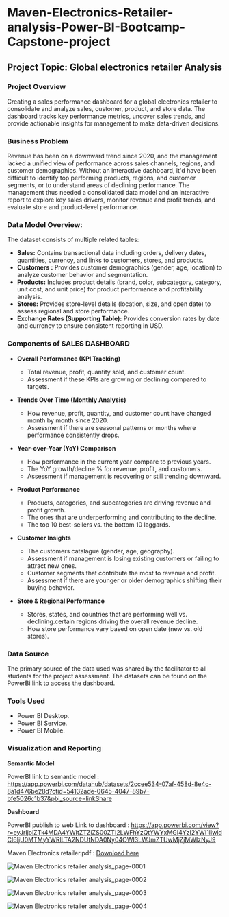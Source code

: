 # Maven-Electronics-Retailer-analysis-Power-BI-Bootcamp-Capstone-project

## Project Topic: Global electronics retailer Analysis

### Project Overview 
Creating a sales performance dashboard for a global electronics retailer to consolidate and analyze sales, customer, product, and store data. The dashboard tracks key performance metrics, uncover sales trends, and provide actionable insights for management to make data-driven decisions.

### Business Problem 
Revenue has been on a downward trend since 2020, and the management lacked a unified view of performance across sales channels, regions, and customer demographics. Without an interactive dashboard, it'd have been difficult to identify top performing products, regions, and customer segments, or to understand areas of declining performance. The management thus needed a consolidated data model and an interactive report to explore key sales drivers, monitor revenue and profit trends, and evaluate store and product-level performance.

### Data Model Overview: 
The dataset consists of multiple related tables:

- **Sales:** Contains transactional data including orders, delivery dates, quantities, currency, and links to customers, stores, and products.
- **Customers :** Provides customer demographics (gender, age, location) to analyze customer behavior and segmentation.
- **Products:** Includes product details (brand, color, subcategory, category, unit cost, and unit price) for product performance and profitability analysis.
- **Stores:** Provides store-level details (location, size, and open date) to assess regional and store performance.
- **Exchange Rates (Supporting Table):** Provides conversion rates by date and currency to ensure consistent reporting in USD.

### Components of SALES DASHBOARD

 - **Overall Performance (KPI Tracking)**

     - Total revenue, profit, quantity sold, and customer count.
     - Assessment if these KPIs are growing or declining compared to targets.
 
 - **Trends Over Time (Monthly Analysis)**
  
     - How revenue, profit, quantity, and customer count have changed month by month since 2020.
     - Assessment if there are seasonal patterns or months where performance consistently drops.
 
 - **Year-over-Year (YoY) Comparison**

   - How performance in the current year compare to previous years.
   - The YoY growth/decline % for revenue, profit, and customers.
   - Assessment if management is recovering or still trending downward.

- **Product Performance**

   - Products, categories, and subcategories are driving revenue and profit growth.
   - The ones that are underperforming and contributing to the decline.
   - The top 10 best-sellers vs. the bottom 10 laggards.

- **Customer Insights**
  
   - The customers catalague (gender, age, geography).
   - Assessment if management is losing existing customers or failing to attract new ones.
   - Customer segments that contribute the most to revenue and profit.
   - Assessment if there are younger or older demographics shifting their buying behavior.

- **Store & Regional Performance**

   - Stores, states, and countries that are performing well vs. declining.certain regions driving the overall revenue decline.
   - How store performance vary based on open date (new vs. old stores).

### Data Source
The primary source of the data used was shared by the facilitator to all students for the project assessment. The datasets can be found on the PowerBi link to access the dashboard. 

### Tools Used

- Power BI Desktop. 
- Power BI Service.
- Power BI Mobile.

### Visualization and Reporting

**Semantic Model**

PowerBI link to semantic model : https://app.powerbi.com/datahub/datasets/2ccee534-07af-458d-8e4c-8a1d476be28d?ctid=54132ade-0645-4047-89b7-bfe5026c1b37&pbi_source=linkShare

**Dashboard**

PowerBI publish to web Link to dashboard : https://app.powerbi.com/view?r=eyJrIjoiZTk4MDA4YWItZTZiZS00ZTI2LWFhYzQtYWYxMGI4YzI2YWI1IiwidCI6IjU0MTMyYWRlLTA2NDUtNDA0Ny04OWI3LWJmZTUwMjZjMWIzNyJ9

Maven Electronics retailer.pdf : [Download here](https://github.com/user-attachments/files/22428548/Maven.Electronics.retailer.analysis.pdf)


![Maven Electronics retailer analysis_page-0001](https://github.com/user-attachments/assets/056ae6e6-7e4f-4572-aa03-296ef1e8e6d7)

![Maven Electronics retailer analysis_page-0002](https://github.com/user-attachments/assets/a9e8a27b-49e5-4ecf-8de2-5a51b1757112)

![Maven Electronics retailer analysis_page-0003](https://github.com/user-attachments/assets/588f6761-3771-406a-82fe-fa884be01098)

![Maven Electronics retailer analysis_page-0004](https://github.com/user-attachments/assets/3a1f1137-ff5e-4f92-b191-c81530853462)




